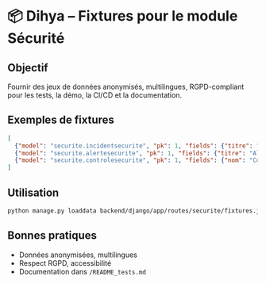 # 📦 Dihya – Fixtures pour le module Sécurité

## Objectif
Fournir des jeux de données anonymisés, multilingues, RGPD-compliant pour les tests, la démo, la CI/CD et la documentation.

## Exemples de fixtures
```json
[
  {"model": "securite.incidentsecurite", "pk": 1, "fields": {"titre": "Incident Test", "description": "Desc", "niveau": "mineur", "signale_par": 1, "resolu": false}},
  {"model": "securite.alertesecurite", "pk": 1, "fields": {"titre": "Alerte Test", "message": "Alerte", "niveau": "info", "actif": true}},
  {"model": "securite.controlesecurite", "pk": 1, "fields": {"nom": "Contrôle Test", "description": "Desc", "date_controle": "2025-05-01", "conforme": true}}
]
```

## Utilisation
```bash
python manage.py loaddata backend/django/app/routes/securite/fixtures.json
```

## Bonnes pratiques
- Données anonymisées, multilingues
- Respect RGPD, accessibilité
- Documentation dans `/README_tests.md`
